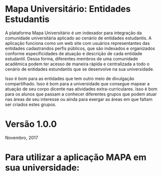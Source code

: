 # Mapa Universitário: Entidades Estudantis
A plataforma Mapa Universitário é um indexador para integração da comunidade universitária aplicado ao cenário de entidades estudantis.
A aplicação funciona como um web site com usuários representantes das entidades cadastrandos perfis públicos, que são indexados e organizados conforme especificidades de atuação e descrição de cada entidade estudantil. Dessa forma, diferentes membros de uma comunidade acadêmica podem ter acesso de maneira rápida e centralizada a todo o cenário de entidades estundantis que se desenvolve na sua universidade.

Isso é bom para as entidades que tem outro meio de divulgação compartilhado. Isso é bom para a universidade que consegue mapear a atuação de seu corpo dicente nas atividades extra-curriculares. Isso é bom para os alunos que passam a conhecer diferentes grupos que podem atuar nas áreas de seu interesse ou ainda para exergar as áreas em que faltam ser criados estes grupos.

# Versão 1.0.0 
Novembro, 2017



# Para utilizar a aplicação MAPA em sua universidade:



